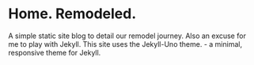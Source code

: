# Home. Remodeled.

A simple static site blog to detail our remodel journey.  Also an excuse for me to play with Jekyll.  This site uses the Jekyll-Uno theme. - a minimal, responsive theme for Jekyll.